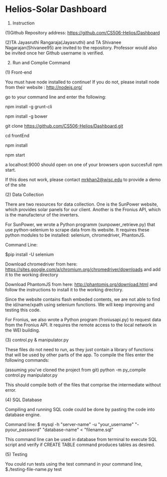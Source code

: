 # Helios-Solar Dashboard

1. Instruction

(1)Github Repository address: https://github.com/CS506-Helios/Dashboard

(2)TA Jayasruthi Rangaraja(Jayasruthi) and TA Shivanee Nagarajan(Shivanee95) are invited to the repository. Professor would also be invited once her Github username is verified.

2. Run and Complie Command

(1) Front-end

You must have node installed to continue! If you do not, please install node from their website : http://nodejs.org/


go to your command line and enter the following:


npm install -g grunt-cli

npm install -g bower

git clone https://github.com/CS506-Helios/Dashboard.git

cd frontEnd

npm install

npm start

a localhost:9000 should open on one of your browsers upon succesfull npm start.


If this does not work, please contact mrkhan2@wisc.edu to provide a demo of the site


(2) Data Collection

There are two resources for data collection. One is the SunPower website, which provides solar panels for our client. Another is the Fronius API, which is the manufacterur of the inverters. 

For SunPower, we wrote a Python programm (sunpower_retrieve.py) that use python-selenium to scrape data from its website. It requires these python modules to be installed: selenium, chromedriver, PhantonJS.

Command Line: 

$pip install -U selenium

Download chromedriver from here: https://sites.google.com/a/chromium.org/chromedriver/downloads
and add it to the working directory

Download PhantomJS from here: http://phantomjs.org/download.html and follow the instructions to install it to the working drectory.

Since the website contains flash embeded contents, we are not able to find the id/name/xpath using selenium functions. We will keep improving and testing this code.

For Fronius, we also wrote a Python program (froniusapi.py) to request data from the Fronius API. It requires the remote access to the local network in the WEI building. 


(3) control.py & manipulator.py 

These files do not need to run, as they just contain a library of functions that will be used by other parts of the app. To compile the files enter the following commands:

(assuming you've cloned the project from git)
python -m py_compile control.py manipulator.py 

This should compile both of the files that comprise the intermediate without error.



(4) SQL Database

Compiling and running SQL code could be done by pasting the code into database engine.

Command line: $ mysql -h "server-name" -u "your_username" "-pyour_password" "database-name" < "filename.sql"

This command line can be used in database from terminal to execute SQL script and verify if CREATE TABLE command produces tables as desired.



(5) Testing

You could run tests using the test command in your command line,
$./testing-file-name.py test


